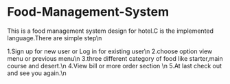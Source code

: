 # Food-Management-System
This is a food management system design for hotel.C is the implemented language.There are simple step\n

1.Sign up for new user or Log in for existing user\n
2.choose option view menu or previous menu\n
3.three different category of food like starter,main course and desert.\n
4.View bill or more order section \n
5.At last check out and see you again.\n
